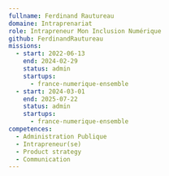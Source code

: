 ```yaml
---
fullname: Ferdinand Rautureau
domaine: Intraprenariat
role: Intrapreneur Mon Inclusion Numérique
github: FerdinandRautureau
missions:
  - start: 2022-06-13
    end: 2024-02-29
    status: admin
    startups:
      - france-numerique-ensemble
  - start: 2024-03-01
    end: 2025-07-22
    status: admin
    startups:
      - france-numerique-ensemble
competences:
  - Administration Publique
  - Intrapreneur(se)
  - Product strategy
  - Communication
---
```

